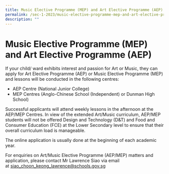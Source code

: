```yaml
---
title: Music Elective Programme (MEP) and Art Elective Programme (AEP)
permalink: /sec-1-2023/music-elective-programme-mep-and-art-elective-programme-aep/
description: ""
---
```

# Music Elective Programme (MEP) and Art Elective Programme (AEP)

If your child/ ward exhibits interest and passion for Art or Music, they can apply for Art Elective Programme (AEP) or Music Elective Programme (MEP) and lessons will be conducted in the following centres:

*   AEP Centre (National Junior College)
*   MEP Centres (Anglo-Chinese School (Independent) or Dunman High School)

Successful applicants will attend weekly lessons in the afternoon at the AEP/MEP Centres. In view of the extended Art/Music curriculum, AEP/MEP students will not be offered Design and Technology (D&T) and Food and Consumer Education (FCE) at the Lower Secondary level to ensure that their overall curriculum load is manageable.

The online application is usually done at the beginning of each academic year.

For enquiries on Art/Music Elective Programme (AEP/MEP) matters and application, please contact Mr Lawrence Siao via email at [siao\_choon\_keong\_lawrence@schools.gov.sg](mailto:siao_choon_keong_lawrence@schools.gov.sg)